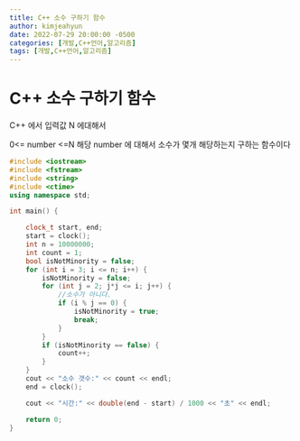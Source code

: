 ```yaml
---
title: C++ 소수 구하기 함수 
author: kimjeahyun
date: 2022-07-29 20:00:00 -0500
categories: [개발,C++언어,알고리즘]
tags: [개발,C++언어,알고리즘]
---
```



# C++ 소수 구하기 함수 

C++ 에서 입력값 N 에대해서 

0<=  number  <=N   해당 number 에 대해서 소수가 몇개 해당하는지 구하는 함수이다

```cpp
#include <iostream>
#include <fstream>
#include <string>
#include <ctime>
using namespace std;

int main() {

	clock_t start, end;
	start = clock();
	int n = 10000000;
	int count = 1;
	bool isNotMinority = false;
	for (int i = 3; i <= n; i++) {
		isNotMinority = false;
		for (int j = 2; j*j <= i; j++) {
			//소수가 아니다.
			if (i % j == 0) {
				isNotMinority = true;
				break;
			}
		}
		if (isNotMinority == false) {
			count++;
		}
	}
	cout << "소수 갯수:" << count << endl;
	end = clock();

	cout << "시간:" << double(end - start) / 1000 << "초" << endl;

	return 0;
}
```
